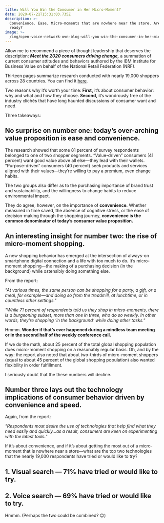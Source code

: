 ```yaml
---
title: Will You Win the Consumer in Her Micro-Moment?
date: 2020-07-21T15:31:03.735Z
description: >-
  Convenience. Ease. Micro-moments that are nowhere near the store. Are you
  ready?
image: >-
  /img/open-voice-network-ovn-blog-will-you-win-the-consumer-in-her-micro-moment.png
---
```

Allow me to recommend a piece of thought leadership that deserves the description: _**Meet the 2020 consumers driving change,**_ a summation of current consumer attitudes and behaviors authored by the IBM Institute for Business Value on behalf of the National Retail Federation (NRF).

Thirteen pages summarize research conducted with nearly 19,000 shoppers across 28 countries. You can find it [here](https://nrf.com/research/meet-2020-consumers-driving-changes).

Two reasons why it’s worth your time: **First,** it’s about consumer behavior: why and what and how they choose. **Second,** it’s wondrously free of the industry clichés that have long haunted discussions of consumer want and need.

Three takeaways:

## No surprise on number one: today’s over-arching value proposition is ease and convenience.

The research showed that some 81 percent of survey respondents belonged to one of two shopper segments. “Value-driven” consumers (41 percent) want good value above all else—they lead with their wallets. “Purpose-driven” consumers (40 percent) seek products and services aligned with their values—they’re willing to pay a premium, even change habits.

The two groups also differ as to the purchasing importance of brand trust and sustainability, and the willingness to change habits to reduce environmental impact.

They do agree, however, on the importance of **convenience.** Whether measured in time saved, the absence of cognitive stress, or the ease of decision-making through the shopping journey, **convenience is the common denominator of today’s consumer value proposition.**

## **An interesting insight for number two: the rise of micro-moment shopping.**

A new shopping behavior has emerged at the intersection of always-on smartphone digital connection and a life with too much to do. It’s micro-moment shopping—the making of a purchasing decision (in the background) while ostensibly doing something else.

From the report:

_"At various times, the same person can be shopping for a party, a gift, or a meal, for example—and doing so from the treadmill, at lunchtime, or in countless other settings."_

_"While 71 percent of respondents told us they shop in micro-moments, there is a burgeoning subset, more than one in three, who do so weekly. In other words, they’re shopping ‘in the background’ while doing other tasks."_

Hmmm. **Wonder if that’s ever happened during a mindless team meeting or in the second half of the weekly conference call.**

If we do the math, about 25 percent of the total global shopping population does micro-moment shopping on a reasonably regular basis. Oh, and by the way: the report also noted that about two-thirds of micro-moment shoppers (equal to about 45 percent of the global shopping population) also wanted flexibility in order fulfillment. 

I seriously doubt that the these numbers will decline.

## Number three lays out the technology implications of consumer behavior driven by convenience and speed. 

Again, from the report:

_"Respondents most desire the use of technologies that help find what they need easily and quickly...as a result, consumers are keen on experimenting with the latest tools."_

If it’s about convenience, and if it’s about getting the most out of a micro-moment that is nowhere near a store—what are the top two technologies that the nearly 19,000 respondents have tried or would like to try?

## 1.      Visual search — 71% have tried or would like to try.

## 2.      Voice search — 69% have tried or would like to try.

Hmmm. (Perhaps the two could be combined? 😊)
